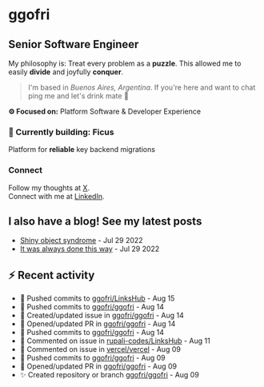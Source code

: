 # ggofri

## Senior Software Engineer

My philosophy is: Treat every problem as a **puzzle**. This allowed me to easily **divide** and joyfully **conquer**.

> I'm based in _Buenos Aires, Argentina_. If you're here and want to chat ping me and let's drink mate 🧉

**⚙️ Focused on:** Platform Software & Developer Experience

### 🧱 Currently building: Ficus

Platform for **reliable** key backend migrations

### Connect

Follow my thoughts at [X](https://x.com/ggofri).  
Connect with me at [LinkedIn](https://linkedin.com/in/ggofri).

## I also have a blog! See my latest posts
<!--START_SECTION:blog_posts-->
- [Shiny object syndrome](https://ggofri.vercel.app/blog/shiny-object) - Jul 29 2022
- [It was always done this way](https://ggofri.vercel.app/blog/always-done-this-way) - Jul 29 2022
<!--END_SECTION:blog_posts-->

## :zap: Recent activity
<!--START_SECTION:activity-->
- 🚀 Pushed commits to [ggofri/LinksHub](https://github.com/ggofri/LinksHub) - Aug 15
- 🚀 Pushed commits to [ggofri/ggofri](https://github.com/ggofri/ggofri) - Aug 14
- 🐛 Created/updated issue in [ggofri/ggofri](https://github.com/ggofri/ggofri) - Aug 14
- 🔄 Opened/updated PR in [ggofri/ggofri](https://github.com/ggofri/ggofri) - Aug 14
- 🚀 Pushed commits to [ggofri/ggofri](https://github.com/ggofri/ggofri) - Aug 14
- 💬 Commented on issue in [rupali-codes/LinksHub](https://github.com/rupali-codes/LinksHub) - Aug 11
- 💬 Commented on issue in [vercel/vercel](https://github.com/vercel/vercel) - Aug 09
- 🚀 Pushed commits to [ggofri/ggofri](https://github.com/ggofri/ggofri) - Aug 09
- 🔄 Opened/updated PR in [ggofri/ggofri](https://github.com/ggofri/ggofri) - Aug 09
- ✨ Created repository or branch [ggofri/ggofri](https://github.com/ggofri/ggofri) - Aug 09
<!--END_SECTION:activity-->
